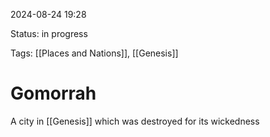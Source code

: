 
2024-08-24 19:28

Status: in progress

Tags: [[Places and Nations]], [[Genesis]]

# Gomorrah

A city in [[Genesis]] which was destroyed for its wickedness
